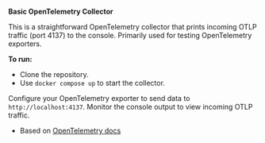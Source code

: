**Basic OpenTelemetry Collector**

This is a straightforward OpenTelemetry collector that prints incoming OTLP traffic (port 4137) to the console. Primarily used for testing OpenTelemetry exporters.

**To run:**

* Clone the repository.
* Use `docker compose up` to start the collector.

Configure your OpenTelemetry exporter to send data to `http://localhost:4137`.
Monitor the console output to view incoming OTLP traffic.

- Based on [OpenTelemetry docs](https://opentelemetry.io/docs/languages/js/exporters/)


